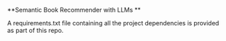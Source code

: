 **Semantic Book Recommender with LLMs **

A requirements.txt file containing all the project dependencies is provided as part of this repo.

